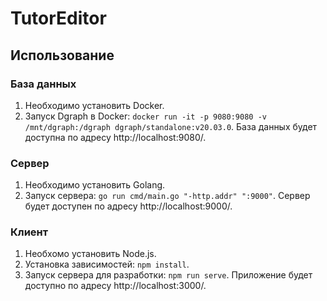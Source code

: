 # TutorEditor

## Использование

### База данных

1. Необходимо установить Docker.
2. Запуск Dgraph в Docker:
   `docker run -it -p 9080:9080 -v /mnt/dgraph:/dgraph dgraph/standalone:v20.03.0`.
   База данных будет доступна по адресу http://localhost:9080/.

### Сервер

1. Необходимо установить Golang.
2. Запуск сервера:
   `go run cmd/main.go "-http.addr" ":9000"`.
   Сервер будет доступен по адресу http://localhost:9000/.

### Клиент

1. Необхомо установить Node.js.
2. Установка зависимостей:
   `npm install`.
3. Запуск сервера для разработки:
   `npm run serve`.
   Приложение будет доступно по адресу http://localhost:3000/.

